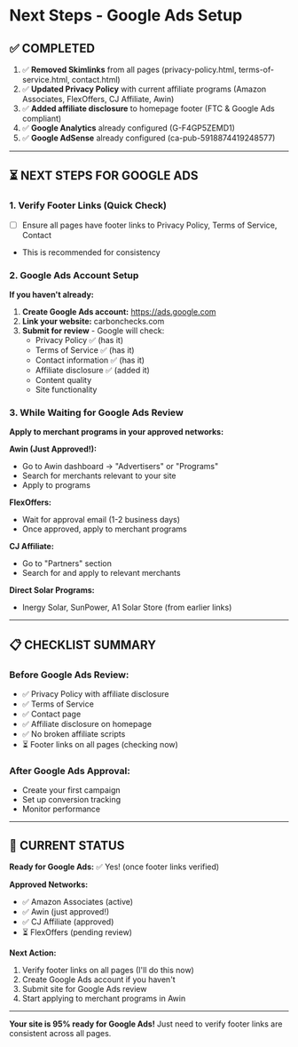 # Next Steps - Google Ads Setup

## ✅ COMPLETED

1. ✅ **Removed Skimlinks** from all pages (privacy-policy.html, terms-of-service.html, contact.html)
2. ✅ **Updated Privacy Policy** with current affiliate programs (Amazon Associates, FlexOffers, CJ Affiliate, Awin)
3. ✅ **Added affiliate disclosure** to homepage footer (FTC & Google Ads compliant)
4. ✅ **Google Analytics** already configured (G-F4GP5ZEMD1)
5. ✅ **Google AdSense** already configured (ca-pub-5918874419248577)

---

## ⏳ NEXT STEPS FOR GOOGLE ADS

### 1. Verify Footer Links (Quick Check)
- [ ] Ensure all pages have footer links to Privacy Policy, Terms of Service, Contact
- This is recommended for consistency

### 2. Google Ads Account Setup
**If you haven't already:**
1. **Create Google Ads account:** https://ads.google.com
2. **Link your website:** carbonchecks.com
3. **Submit for review** - Google will check:
   - Privacy Policy ✅ (has it)
   - Terms of Service ✅ (has it)
   - Contact information ✅ (has it)
   - Affiliate disclosure ✅ (added it)
   - Content quality
   - Site functionality

### 3. While Waiting for Google Ads Review
**Apply to merchant programs in your approved networks:**

**Awin (Just Approved!):**
- Go to Awin dashboard → "Advertisers" or "Programs"
- Search for merchants relevant to your site
- Apply to programs

**FlexOffers:**
- Wait for approval email (1-2 business days)
- Once approved, apply to merchant programs

**CJ Affiliate:**
- Go to "Partners" section
- Search for and apply to relevant merchants

**Direct Solar Programs:**
- Inergy Solar, SunPower, A1 Solar Store (from earlier links)

---

## 📋 CHECKLIST SUMMARY

### Before Google Ads Review:
- ✅ Privacy Policy with affiliate disclosure
- ✅ Terms of Service  
- ✅ Contact page
- ✅ Affiliate disclosure on homepage
- ✅ No broken affiliate scripts
- ⏳ Footer links on all pages (checking now)

### After Google Ads Approval:
- Create your first campaign
- Set up conversion tracking
- Monitor performance

---

## 🎯 CURRENT STATUS

**Ready for Google Ads:** ✅ Yes! (once footer links verified)

**Approved Networks:**
- ✅ Amazon Associates (active)
- ✅ Awin (just approved!)
- ✅ CJ Affiliate (approved)
- ⏳ FlexOffers (pending review)

**Next Action:** 
1. Verify footer links on all pages (I'll do this now)
2. Create Google Ads account if you haven't
3. Submit site for Google Ads review
4. Start applying to merchant programs in Awin

---

**Your site is 95% ready for Google Ads!** Just need to verify footer links are consistent across all pages.

